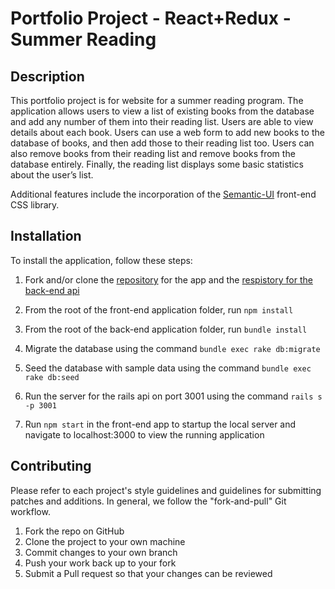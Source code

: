 # Portfolio Project - React+Redux - Summer Reading

## Description

This portfolio project is for website for a summer reading program. The application allows users to view a list of existing books from the database and add any number of them into their reading list. Users are able to view details about each book. Users can use a web form to add new books to the database of books, and then add those to their reading list too. Users can also remove books from their reading list and remove books from the database entirely. Finally, the reading list displays some basic statistics about the user’s list.

Additional features include the incorporation of the [Semantic-UI](https://semantic-ui.com/) front-end CSS library.

## Installation

To install the application, follow these steps:

1. Fork and/or clone the [repository](https://github.com/robert-laws/portfolio-project-july-2019-react-front-end.git) for the app and the [respistory for the back-end api](https://github.com/robert-laws/portfolio-project-july-2019-rails-back-end-api)

1. From the root of the front-end application folder, run ``npm install``

1. From the root of the back-end application folder, run ``bundle install``

1. Migrate the database using the command ``bundle exec rake db:migrate``

1. Seed the database with sample data using the command ``bundle exec rake db:seed``

1. Run the server for the rails api on port 3001 using the command ``rails s -p 3001``

1. Run ``npm start`` in the front-end app to startup the local server and navigate to localhost:3000 to view the running application

## Contributing

Please refer to each project's style guidelines and guidelines for submitting patches and additions. In general, we follow the "fork-and-pull" Git workflow.

1. Fork the repo on GitHub
1. Clone the project to your own machine
1. Commit changes to your own branch
1. Push your work back up to your fork
1. Submit a Pull request so that your changes can be reviewed
